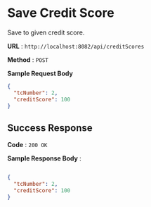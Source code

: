 # Save Credit Score

Save to given credit score.

**URL** : `http://localhost:8082/api/creditScores`

**Method** : `POST`

**Sample Request Body**

```json
{
  "tcNumber": 2,
  "creditScore": 100
}
```

## Success Response

**Code** : `200 OK`

**Sample Response Body** :

```json

{
  "tcNumber": 2,
  "creditScore": 100
}
```

